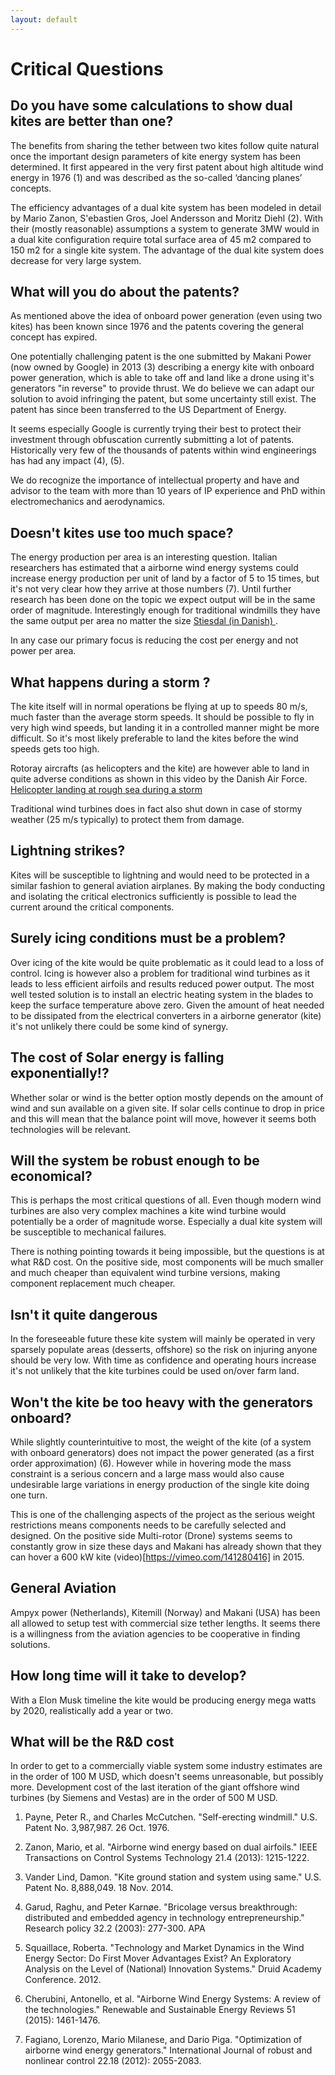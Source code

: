 ```yaml
---
layout: default
---
```


# Critical Questions

## Do you have some calculations to show dual kites are better than one?
The benefits from sharing the tether between two kites follow quite natural once the important design parameters of kite energy system has been determined. It first appeared in the very first patent about high altitude wind energy in 1976 (1) and was described as the so-called ‘dancing planes’ concepts.

The efficiency advantages of a dual kite system has been modeled in detail by Mario Zanon, S'ebastien Gros, Joel Andersson and Moritz Diehl (2). With their (mostly reasonable) assumptions a system to generate 3MW would in a dual kite configuration require total surface area of 45 m2 compared to 150 m2 for a single kite system. The advantage of the dual kite system does decrease for very large system.

## What will you do about the patents?
As mentioned above the idea of onboard power generation (even using two kites) has been known since 1976 and the patents covering the general concept has expired.

One potentially challenging patent is the one submitted by Makani Power (now owned by Google) in 2013 (3) describing a energy kite with onboard power generation, which is able to take off and land like a drone using it's generators "in reverse" to provide thrust. We do believe we can adapt our solution to avoid infringing the patent, but some uncertainty still exist. The patent has since been transferred to the US Department of Energy.

It seems especially Google is currently trying their best to protect their investment through obfuscation currently submitting a lot of patents. Historically very few of the thousands of patents within wind engineerings has had any impact (4), (5).

We do recognize the importance of intellectual property and have and advisor to the team with more than 10 years of IP experience and PhD within electromechanics and aerodynamics.


## Doesn't kites use too much space?
The energy production per area is an interesting question. Italian researchers has estimated that a airborne wind energy systems could increase energy production per unit of land by a factor of 5 to 15 times, but it's not very clear how they arrive at those numbers (7). Until further research has been done on the topic we expect output will be in the same order of magnitude. Interestingly enough for traditional windmills they have the same output per area no matter the size [Stiesdal (in Danish) ](https://ing.dk/blog/bliver-vindmoellerne-ved-med-at-vokse-del-ii-192275).

In any case our primary focus is reducing the cost per energy and not power per area.

## What happens during a storm ?
The kite itself will in normal operations be flying at up to speeds 80 m/s, much faster than the average storm speeds. It should be possible to fly in very high wind speeds, but landing it in a controlled manner might be more difficult. So it's most likely preferable to land the kites before the wind speeds gets too high.

Rotoray aircrafts (as helicopters and the kite) are however able to land in quite adverse conditions as shown in this video by the Danish Air Force. [Helicopter landing at rough sea during a storm](https://youtu.be/ptem1zpHD_s)

Traditional wind turbines does in fact also shut down in case of stormy weather (25 m/s typically) to protect them from damage.

## Lightning strikes?
Kites will be susceptible to lightning and would need to be protected in a similar fashion to general aviation airplanes. By making the body conducting and isolating the critical electronics sufficiently is possible to lead the current around the critical components.

## Surely icing conditions must be a problem?
Over icing of the kite would be quite problematic as it could lead to a loss of control. Icing is however also a problem for traditional wind turbines as it leads to less efficient airfoils and results reduced power output. The most well tested solution is to install an electric heating system in the blades to keep the surface temperature above zero. Given the amount of heat needed to be dissipated from the electrical converters in a airborne generator (kite) it's not unlikely there could be some kind of synergy.

## The cost of Solar energy is falling exponentially!?
Whether solar or wind is the better option mostly depends on the amount of wind and sun available on a given site. If solar cells continue to drop in price and this will mean that the balance point will move, however it seems both technologies will be relevant. 

## Will the system be robust enough to be economical?
This is perhaps the most critical questions of all. Even though modern wind turbines are also very complex machines a kite wind turbine would potentially be a order of magnitude worse. Especially a dual kite system will be susceptible to mechanical failures.

There is nothing pointing towards it being impossible, but the questions is at what R&D cost. On the positive side, most components will be much smaller and much cheaper than equivalent wind turbine versions, making component replacement much cheaper.

## Isn't it quite dangerous
In the foreseeable future these kite system will mainly be operated in very sparsely populate areas (desserts, offshore) so the risk on injuring anyone should be very low. With time as confidence and operating hours increase it's not unlikely that the kite turbines could be used on/over farm land.

## Won't the kite be too heavy with the generators onboard?
While slightly counterintuitive to most, the weight of the kite (of a system with onboard generators) does not impact the power generated (as a first order approximation) (6). However while in hovering mode the mass constraint is a serious concern and a large mass would also cause undesirable large variations in energy production of the single kite doing one turn.

This is one of the challenging aspects of the project as the serious weight restrictions means components needs to be carefully selected and designed. On the positive side Multi-rotor (Drone) systems seems to constantly grow in size these days and Makani has already shown that they can hover a 600 kW kite (video)[https://vimeo.com/141280416] in 2015.    

## General Aviation
Ampyx power (Netherlands), Kitemill (Norway) and Makani (USA) has been all allowed to setup test with commercial size tether lengths. It seems there is a willingness from the aviation agencies to be cooperative in finding solutions.   

## How long time will it take to develop?
With a Elon Musk timeline the kite would be producing energy mega watts by 2020, realistically add a year or two.

## What will be the R&D cost
In order to get to a commercially viable system some industry estimates are in the order of 100 M USD, which doesn't seems unreasonable, but possibly more. Development cost of the last iteration of the giant offshore wind turbines (by Siemens and Vestas) are in the order of 500 M USD.



1. Payne, Peter R., and Charles McCutchen. "Self-erecting windmill." U.S. Patent No. 3,987,987. 26 Oct. 1976.

2. Zanon, Mario, et al. "Airborne wind energy based on dual airfoils." IEEE Transactions on Control Systems Technology 21.4 (2013): 1215-1222.

3. Vander Lind, Damon. "Kite ground station and system using same." U.S. Patent No. 8,888,049. 18 Nov. 2014.

4. Garud, Raghu, and Peter Karnøe. "Bricolage versus breakthrough: distributed and embedded agency in technology entrepreneurship." Research policy 32.2 (2003): 277-300.
APA

5. Squaillace, Roberta. "Technology and Market Dynamics in the Wind Energy Sector: Do First Mover Advantages Exist? An Exploratory Analysis on the Level of (National) Innovation Systems." Druid Academy Conference. 2012.

6. Cherubini, Antonello, et al. "Airborne Wind Energy Systems: A review of the technologies." Renewable and Sustainable Energy Reviews 51 (2015): 1461-1476.

7. Fagiano, Lorenzo, Mario Milanese, and Dario Piga. "Optimization of airborne wind energy generators." International Journal of robust and nonlinear control 22.18 (2012): 2055-2083.

